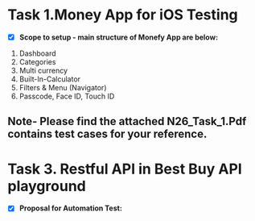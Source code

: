 # Task 1.Money App for iOS Testing #	

- [x] **Scope to setup - main structure of Monefy App are below:**

1. Dashboard 
2. Categories 
3. Multi currency
4. Built-In-Calculator
5. Filters & Menu (Navigator)
6. Passcode, Face ID, Touch ID

  Note- **Please find the attached N26_Task_1.Pdf contains test cases for your reference.** 
----------------------------------------------------------------------------------------------------------

# Task 3. Restful API in Best Buy API playground #

- [x] **Proposal for Automation Test:**


	
